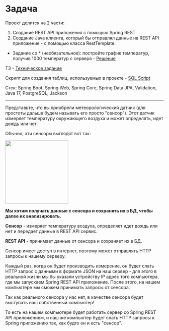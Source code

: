 <h1>Задача</h1>
<p>Проект делится на 2 части:</p>
<ol>
  <li>Создание REST API приложения с помощью Spring REST</li>
  <li>Создание Java клиента, который бы отправлял данные на REST API приложение - с помощью класса RestTemplate.</li>
</ol>
<ul>
  <li>Задание со * (необязательное): постройте график температур, получив 1000 температур с сервера - <a href="https://github.com/rxvl-gxbbx/project3requests.git">Решение</a></li>
</ul>
<p>ТЗ - <a href="https://github.com/rxvl-gxbbx/project3/files/14075681/Project3_TZ.pdf">Техническое задание</a></p>
<p>Скрипт для создания таблиц, используемых в проекте - <a href="https://gist.github.com/rxvl-gxbbx/21d0c4950854534f524be4142af9dd5e">SQL Script</a></p>
<p>Стек: Spring Boot, Spring Web, Spring Core, Spring Data JPA, Validation, Java 17, PostgreSQL, Jackson</p>
<hr/>
<p>Представьте, что вы приобрели метеорологический датчик (для простоты дальше будем называть его просто "сенсор"). Этот датчик измеряет температуру окружающего воздуха и может определять, идет дождь или нет.</p>
<p>Обычно, эти сенсоры выглядят вот так:</p>
<img src="https://github.com/rxvl-gxbbx/project3/assets/156305432/fe1cae54-2314-429b-a0da-f4890f2b733c" width="200" height="200"/>
<p><b>Мы хотим получать данные с сенсора и сохранять их в БД, чтобы далее их анализировать.</b></p>
<p><b>Сенсор</b> - измеряет температуру воздуха, определяет идет дождь или нет и передает данные в REST API сервис.</p>
<p><b>REST API</b> - принимает данные от сенсора и сохраняет их в БД.</p>
<p>Сенсор имеет доступ в интернет, поэтому может отправлять HTTP запросы к нашему серверу.</p>
<p>Каждый раз, когда он будет производить измерение, он будет слать HTTP запрос с данными в формате JSON на наш сервер - для этого в реальной жизни мы бы указали устройству IP адрес того компьютера, где мы запускаем Spring REST API приложение. После этого, на нашем компьютере мы сможем принимать запросы от сенсора.</p>
<p>Так как реального сенсора у нас нет, в качестве сенсора будет
выступать наш собственный компьютер!</p>
<p>То есть на нашем компьютере будет работать сервер со Spring REST API приложением, и наш же компьютер будет слать HTTP запросы к Spring приложению так, как будто он и есть "сенсор".</p>
